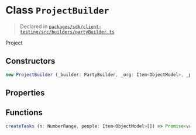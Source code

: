 # Class `ProjectBuilder`
> Declared in [`packages/sdk/client-testing/src/builders/partyBuilder.ts`]()

Project

## Constructors
```ts
new ProjectBuilder (_builder: PartyBuilder, _org: Item<ObjectModel>, _project: Item<ObjectModel>) => ProjectBuilder
```

## Properties


## Functions
```ts
createTasks (n: NumberRange, people: Item<ObjectModel>[]) => Promise<void[]>
```